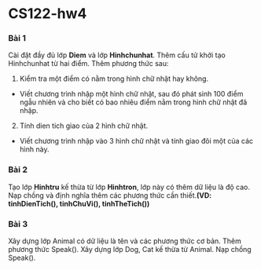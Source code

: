 # CS122-hw4

### Bài 1
Cài đặt đầy đủ lớp **Diem** và lớp **Hinhchunhat**. Thêm cấu tử khởi tạo Hinhchunhat từ hai điểm. Thêm phương thức sau:

1. Kiểm tra một điểm có nằm trong hình chữ nhật hay không. 
* Viết chương trình nhập một hình chữ nhật, sau đó phát sinh 100 điểm ngẫu nhiên và cho biết có bao nhiêu điểm nằm trong hình chữ nhật đã nhập.
2. Tính dien tich giao của 2 hình chữ nhật.
* Viết chương trình nhập vào 3 hình chữ nhật và tính giao đôi một của các hình này.

### Bài 2
Tạo lớp **Hinhtru** kế thừa từ lớp **Hinhtron**, lớp này có thêm dữ liệu là độ cao. Nạp chồng và định nghĩa thêm các phương thức cần thiết.**(VD: tinhDienTich(), tinhChuVi(), tinhTheTich())**
### Bài 3
Xây dựng lớp Animal có dữ liệu là tên và các phương thức cơ bản. Thêm phương thức Speak(). Xây dựng lớp Dog, Cat kế thừa từ Animal. Nạp chồng Speak().
